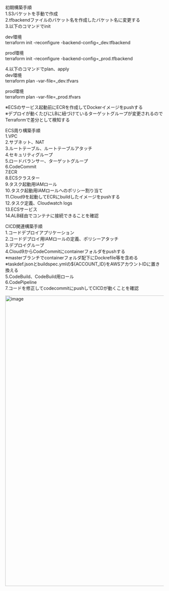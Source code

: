 初期構築手順    
1.S3バケットを手動で作成    
2.tfbackendファイルのバケット名を作成したバケット名に変更する    
3.以下のコマンドでinit    

dev環境    
terraform init -reconfigure -backend-config=_dev.tfbackend    

prod環境    
terraform init -reconfigure -backend-config=_prod.tfbackend    

4.以下のコマンドでplan、apply    
dev環境    
terraform plan -var-file=_dev.tfvars    

prod環境    
terraform plan -var-file=_prod.tfvars   

※ECSのサービス起動前にECRを作成してDockerイメージをpushする    
※デプロイが動くたびにLBに紐づけているターゲットグループが変更されるのでTerraformで差分として検知する    

ECS周り構築手順    
1.VPC    
2.サブネット、NAT    
3.ルートテーブル、ルートテーブルアタッチ    
4.セキュリティグループ    
5.ロードバランサー、ターゲットグループ    
6.CodeCommit    
7.ECR   
8.ECSクラスター    
9.タスク起動用IAMロール      
10.タスク起動用IAMロールへのポリシー割り当て    
11.Cloud9を起動してECRにbuildしたイメージをpushする    
12.タスク定義、Cloudwatch logs    
13.ECSサービス    
14.ALB経由でコンテナに接続できることを確認    

CICD関連構築手順    
1.コードデプロイアプリケーション    
2.コードデプロイ用IAMロールの定義、ポリシーアタッチ    
3.デプロイグループ    
4.Cloud9からCodeCommitにcontainerフォルダをpushする    
※masterブランチでcontainerフォルダ配下にDockrefile等を含める    
※taskdef.jsonとbuildspec.ymlの${ACCOUNT_ID}をAWSアカウントIDに置き換える    
5.CodeBuild、CodeBuild用ロール    
6.CodePipeline    
7.コードを修正してcodecommitにpushしてCICDが動くことを確認    

<img width="925" alt="image" src="https://github.com/19951023Taa/terraform_ecs_cicd/assets/84821891/8091095f-ff9c-408c-986f-cfa3d4618289">
